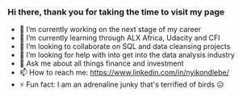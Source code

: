 ### Hi there, thank you for taking the time to visit my page
- 🔭 I’m currently working on the next stage of my career
- 🌱 I’m currently learning through ALX Africa, Udacity and CFI
- 👯 I’m looking to collaborate on SQL and data cleansing projects
- 🤔 I’m looking for help with into get into the data analysis industry
- 💬 Ask me about all things finance and investment
- 📫 How to reach me: https://www.linkedin.com/in/nyikondlebe/
- ⚡ Fun fact: I am an adrenaline junky that's terrified of birds 😥

<!--
**nyiko-n/nyiko-n** is a ✨ _special_ ✨ repository because its `README.md` (this file) appears on your GitHub profile.

Here are some ideas to get you started:

- 🔭 I’m currently working on the next stage of my career
- 🌱 I’m currently learning through ALX Africa, Udacity and CFI
- 👯 I’m looking to collaborate on SQL and data cleansing projects
- 🤔 I’m looking for help with into get into the data analysis industry
- 💬 Ask me about all things finance and investment
- 📫 How to reach me: https://www.linkedin.com/in/nyikondlebe/
- ⚡ Fun fact: I am an adrenaline junky that's terrified of birds 
-->
